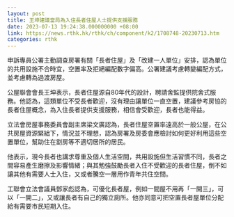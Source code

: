 ```yaml
---
layout: post
title: 王坤建議當局為入住長者住屋人士提供支援服務
date: 2023-07-13 19:24:38.000000000 +08:00
link: https://news.rthk.hk/rthk/ch/component/k2/1708748-20230713.htm
categories: rthk
---
```


申訴專員公署主動調查房署有關「長者住屋」及「改建一人單位」安排，認為單位的共用設施不合時宜，空置率及拒絕編配數字偏高。公署建議考慮轉變編配方式，並考慮轉為過渡房屋。

公屋聯會會長王坤表示，長者住屋源自80年代的設計，聘請舍監提供院舍式服務。他認為，這類單位不受長者歡迎，沒有理由讓單位一直空置，建議參考房協的長者住屋概念，為入住長者提供支援服務，相信會受歡迎，長者也能得益。

立法會房屋事務委員會副主席梁文廣認為，長者住屋空置率遠高於一般公屋，在公共房屋資源緊絀下，情況並不理想，認為房署及房委會應檢討如何更好利用這些空置單位，幫助住在劏房等不適切居所的居民。

他表示，現今長者也講求尊重及個人生活空間，共用設施但生活習慣不同，長者之間容易產生磨擦及影響情緒；與其勉強鼓勵長者入住不受歡迎的長者住屋，倒不如讓其他有需要人士入住，又或者騰空一層用作青年共住空間。

工聯會立法會議員鄧家彪認為，可優化長者屋，例如一間屋不用再「一開三」，可以「一開二」，又或讓長者有自己的獨立廁所。他亦同意可把空置長者屋單位分配給有需要市民短期入住。
